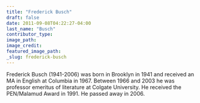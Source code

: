 ```yaml
---
title: "Frederick Busch"
draft: false
date: 2011-09-08T04:22:27-04:00
last_name: "Busch"
contributor_type:
image_path:
image_credit:
featured_image_path:
_slug: frederick-busch
---
```


Frederick Busch (1941-2006) was born in Brooklyn in 1941 and received an MA in English at Columbia in 1967. Between 1966 and 2003 he was professor emeritus of literature at Colgate University. He received the PEN/Malamud Award in 1991. He passed away in 2006.

